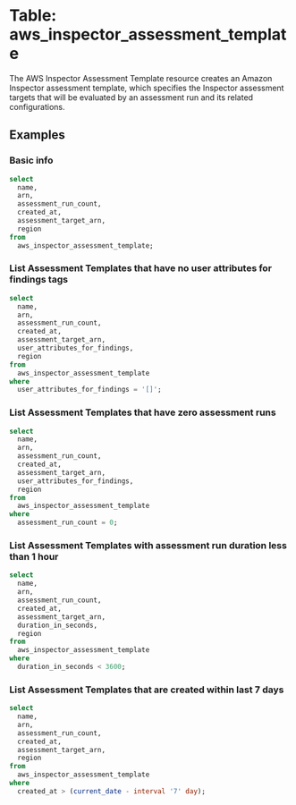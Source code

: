 # Table: aws_inspector_assessment_template

The AWS Inspector Assessment Template resource creates an Amazon Inspector assessment template, which specifies the Inspector assessment targets that will be evaluated by an assessment run and its related configurations.

## Examples

### Basic info

```sql
select
  name,
  arn,
  assessment_run_count,
  created_at,
  assessment_target_arn,
  region
from
  aws_inspector_assessment_template;
```


### List Assessment Templates that have no user attributes for findings tags

```sql
select
  name,
  arn,
  assessment_run_count,
  created_at,
  assessment_target_arn,
  user_attributes_for_findings,
  region
from
  aws_inspector_assessment_template
where
  user_attributes_for_findings = '[]';
```


### List Assessment Templates that have zero assessment runs

```sql
select
  name,
  arn,
  assessment_run_count,
  created_at,
  assessment_target_arn,
  user_attributes_for_findings,
  region
from
  aws_inspector_assessment_template
where
  assessment_run_count = 0;
```


### List Assessment Templates with assessment run duration less than 1 hour

```sql
select
  name,
  arn,
  assessment_run_count,
  created_at,
  assessment_target_arn,
  duration_in_seconds,
  region
from
  aws_inspector_assessment_template
where
  duration_in_seconds < 3600;
```


### List Assessment Templates that are created within last 7 days

```sql
select
  name,
  arn,
  assessment_run_count,
  created_at,
  assessment_target_arn,
  region
from
  aws_inspector_assessment_template
where
  created_at > (current_date - interval '7' day);
```